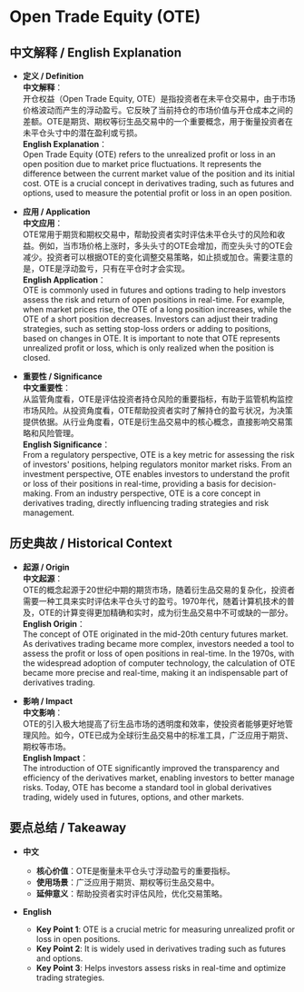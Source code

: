 # Open Trade Equity (OTE)

## 中文解释 / English Explanation

* **定义 / Definition**  
  **中文解释**：  
  开仓权益（Open Trade Equity, OTE）是指投资者在未平仓交易中，由于市场价格波动而产生的浮动盈亏。它反映了当前持仓的市场价值与开仓成本之间的差额。OTE是期货、期权等衍生品交易中的一个重要概念，用于衡量投资者在未平仓头寸中的潜在盈利或亏损。  
  **English Explanation**：  
  Open Trade Equity (OTE) refers to the unrealized profit or loss in an open position due to market price fluctuations. It represents the difference between the current market value of the position and its initial cost. OTE is a crucial concept in derivatives trading, such as futures and options, used to measure the potential profit or loss in an open position.

* **应用 / Application**  
  **中文应用**：  
  OTE常用于期货和期权交易中，帮助投资者实时评估未平仓头寸的风险和收益。例如，当市场价格上涨时，多头头寸的OTE会增加，而空头头寸的OTE会减少。投资者可以根据OTE的变化调整交易策略，如止损或加仓。需要注意的是，OTE是浮动盈亏，只有在平仓时才会实现。  
  **English Application**：  
  OTE is commonly used in futures and options trading to help investors assess the risk and return of open positions in real-time. For example, when market prices rise, the OTE of a long position increases, while the OTE of a short position decreases. Investors can adjust their trading strategies, such as setting stop-loss orders or adding to positions, based on changes in OTE. It is important to note that OTE represents unrealized profit or loss, which is only realized when the position is closed.

* **重要性 / Significance**  
  **中文重要性**：  
  从监管角度看，OTE是评估投资者持仓风险的重要指标，有助于监管机构监控市场风险。从投资角度看，OTE帮助投资者实时了解持仓的盈亏状况，为决策提供依据。从行业角度看，OTE是衍生品交易中的核心概念，直接影响交易策略和风险管理。  
  **English Significance**：  
  From a regulatory perspective, OTE is a key metric for assessing the risk of investors' positions, helping regulators monitor market risks. From an investment perspective, OTE enables investors to understand the profit or loss of their positions in real-time, providing a basis for decision-making. From an industry perspective, OTE is a core concept in derivatives trading, directly influencing trading strategies and risk management.

## 历史典故 / Historical Context

* **起源 / Origin**  
  **中文起源**：  
  OTE的概念起源于20世纪中期的期货市场，随着衍生品交易的复杂化，投资者需要一种工具来实时评估未平仓头寸的盈亏。1970年代，随着计算机技术的普及，OTE的计算变得更加精确和实时，成为衍生品交易中不可或缺的一部分。  
  **English Origin**：  
  The concept of OTE originated in the mid-20th century futures market. As derivatives trading became more complex, investors needed a tool to assess the profit or loss of open positions in real-time. In the 1970s, with the widespread adoption of computer technology, the calculation of OTE became more precise and real-time, making it an indispensable part of derivatives trading.

* **影响 / Impact**  
  **中文影响**：  
  OTE的引入极大地提高了衍生品市场的透明度和效率，使投资者能够更好地管理风险。如今，OTE已成为全球衍生品交易中的标准工具，广泛应用于期货、期权等市场。  
  **English Impact**：  
  The introduction of OTE significantly improved the transparency and efficiency of the derivatives market, enabling investors to better manage risks. Today, OTE has become a standard tool in global derivatives trading, widely used in futures, options, and other markets.

## 要点总结 / Takeaway

* **中文**  
  - **核心价值**：OTE是衡量未平仓头寸浮动盈亏的重要指标。  
  - **使用场景**：广泛应用于期货、期权等衍生品交易中。  
  - **延伸意义**：帮助投资者实时评估风险，优化交易策略。

* **English**  
  - **Key Point 1**: OTE is a crucial metric for measuring unrealized profit or loss in open positions.  
  - **Key Point 2**: It is widely used in derivatives trading such as futures and options.  
  - **Key Point 3**: Helps investors assess risks in real-time and optimize trading strategies.